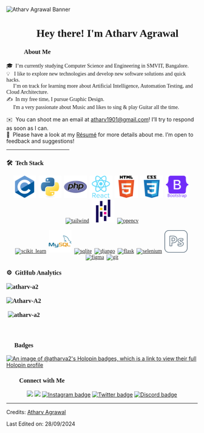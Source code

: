   <p><img src="https://github.com/Atharv-A2/Atharv-A2/blob/main/Banner%20Image.png?raw=true" alt="Atharv Agrawal Banner"></p>
<p></p><h1 style="font-family:Montserrat;" align="center">👋 Hey there! I'm Atharv Agrawal</h1><p></p>

<h3 id="-about-me" style="font-family:Montserrat;">👨🏻‍💻 &nbsp;About Me</h3>
<p style="font-family:Consolas;">🎓 &nbsp;I’m currently studying Computer Science and Engineering in SMVIT, Bangalore.<br>
💡  &nbsp;&nbsp;I like to explore new technologies and develop new software solutions and quick hacks.<br>
🌱 &nbsp;I’m on track for learning more about Artificial Intelligence, Automation Testing, and Cloud Architecture.<br>
✍️ &nbsp;In my free time, I pursue Graphic Design.<br>
🎸 &nbsp;I'm a very passionate about Music and likes to sing & play Guitar all the time.<br>

✉️ &nbsp;You can shoot me an email at <a href="mailto:atharv1901@gmail.com">atharv1901@gmail.com</a>! I’ll try to respond as soon as I can.<br>
📄 &nbsp;Please have a look at my <a href="[https://www.adityavsingh.com/resume.html](https://drive.google.com/file/d/1l1CaNmEbIgABICIv4Ad5TYYDzq1Xds2a/view)">Résumé</a> for more details about me. I’m open to feedback and suggestions!</p><hr align="center" width="33%">
<h3 id="-tech-stack" style="font-family:Montserrat; letter-spacing:-0.2px;">🛠 &nbsp;Tech Stack</h3>
<p align="center" style="font-family:Montserrat;"><a target="_blank" href="https://raw.githubusercontent.com/devicons/devicon/master/icons/c/c-original.svg" style="display: inline-block;"><img src="https://raw.githubusercontent.com/devicons/devicon/master/icons/c/c-original.svg" alt="c" width="60" height="60"></a>
&nbsp;<a target="_blank" href="https://raw.githubusercontent.com/devicons/devicon/master/icons/python/python-original.svg" style="display: inline-block;"><img src="https://raw.githubusercontent.com/devicons/devicon/master/icons/python/python-original.svg" alt="python" width="60" height="60"></a>
&nbsp;<a target="_blank" href="https://raw.githubusercontent.com/devicons/devicon/master/icons/php/php-original.svg" style="display: inline-block;"><img src="https://raw.githubusercontent.com/devicons/devicon/master/icons/php/php-original.svg" alt="php" width="60" height="60"></a>
&nbsp;<a target="_blank" href="https://raw.githubusercontent.com/devicons/devicon/master/icons/react/react-original-wordmark.svg" style="display: inline-block;"><img src="https://raw.githubusercontent.com/devicons/devicon/master/icons/react/react-original-wordmark.svg" alt="react" width="60" height="60"></a>
&nbsp;<a target="_blank" href="https://raw.githubusercontent.com/devicons/devicon/master/icons/html5/html5-original-wordmark.svg" style="display: inline-block;"><img src="https://raw.githubusercontent.com/devicons/devicon/master/icons/html5/html5-original-wordmark.svg" alt="html5" width="60" height="60"></a>
&nbsp;<a target="_blank" href="https://raw.githubusercontent.com/devicons/devicon/master/icons/css3/css3-original-wordmark.svg" style="display: inline-block;"><img src="https://raw.githubusercontent.com/devicons/devicon/master/icons/css3/css3-original-wordmark.svg" alt="css3" width="60" height="60"></a>
&nbsp;<a target="_blank" href="https://raw.githubusercontent.com/devicons/devicon/master/icons/bootstrap/bootstrap-plain-wordmark.svg" style="display: inline-block;"><img src="https://raw.githubusercontent.com/devicons/devicon/master/icons/bootstrap/bootstrap-plain-wordmark.svg" alt="bootstrap" width="60" height="60"></a>
&nbsp;<a target="_blank" href="https://www.vectorlogo.zone/logos/tailwindcss/tailwindcss-icon.svg" style="display: inline-block;"><img src="https://www.vectorlogo.zone/logos/tailwindcss/tailwindcss-icon.svg" alt="tailwind" width="60" height="60"></a>
&nbsp;<a target="_blank" href="https://raw.githubusercontent.com/devicons/devicon/2ae2a900d2f041da66e950e4d48052658d850630/icons/pandas/pandas-original.svg" style="display: inline-block;"><img src="https://raw.githubusercontent.com/devicons/devicon/2ae2a900d2f041da66e950e4d48052658d850630/icons/pandas/pandas-original.svg" alt="pandas" width="60" height="60"></a>
&nbsp;<a target="_blank" href="https://www.vectorlogo.zone/logos/opencv/opencv-icon.svg" style="display: inline-block;"><img src="https://www.vectorlogo.zone/logos/opencv/opencv-icon.svg" alt="opencv" width="60" height="60"></a>
<br><br>&nbsp;<a target="_blank" href="https://upload.wikimedia.org/wikipedia/commons/0/05/Scikit_learn_logo_small.svg" style="display: inline-block;"><img src="https://upload.wikimedia.org/wikipedia/commons/0/05/Scikit_learn_logo_small.svg" alt="scikit_learn" width="60" height="60"></a>
&nbsp;<a target="_blank" href="https://raw.githubusercontent.com/devicons/devicon/master/icons/mysql/mysql-original-wordmark.svg" style="display: inline-block;"><img src="https://raw.githubusercontent.com/devicons/devicon/master/icons/mysql/mysql-original-wordmark.svg" alt="mysql" width="60" height="60"></a>
&nbsp;<a target="_blank" href="https://www.vectorlogo.zone/logos/sqlite/sqlite-icon.svg" style="display: inline-block;"><img src="https://www.vectorlogo.zone/logos/sqlite/sqlite-icon.svg" alt="sqlite" width="50" height="50"></a>
&nbsp;<a target="_blank" href="https://cdn.worldvectorlogo.com/logos/django.svg" style="display: inline-block;"><img src="https://cdn.worldvectorlogo.com/logos/django.svg" alt="django" width="45" height="45"></a>
&nbsp;<a target="_blank" href="https://www.vectorlogo.zone/logos/pocoo_flask/pocoo_flask-icon.svg" style="display: inline-block;"><img src="https://www.vectorlogo.zone/logos/pocoo_flask/pocoo_flask-icon.svg" alt="flask" width="60" height="60"></a>
&nbsp;<a target="_blank" href="https://raw.githubusercontent.com/detain/svg-logos/780f25886640cef088af994181646db2f6b1a3f8/svg/selenium-logo.svg" style="display: inline-block;"><img src="https://raw.githubusercontent.com/detain/svg-logos/780f25886640cef088af994181646db2f6b1a3f8/svg/selenium-logo.svg" alt="selenium" width="60" height="60"></a>
&nbsp;<a target="_blank" href="https://raw.githubusercontent.com/devicons/devicon/master/icons/photoshop/photoshop-line.svg" style="display: inline-block;"><img src="https://raw.githubusercontent.com/devicons/devicon/master/icons/photoshop/photoshop-line.svg" alt="photoshop" width="60" height="60"></a>
&nbsp;<a target="_blank" href="https://www.vectorlogo.zone/logos/figma/figma-icon.svg" style="display: inline-block;"><img src="https://www.vectorlogo.zone/logos/figma/figma-icon.svg" alt="figma" width="60" height="60"></a>
&nbsp;<a target="_blank" href="https://www.vectorlogo.zone/logos/git-scm/git-scm-icon.svg" style="display: inline-block;"><img src="https://www.vectorlogo.zone/logos/git-scm/git-scm-icon.svg" alt="git" width="60" height="60"></a></p>
<p></p>


<h3 id="️-github-analytics" style="font-family:Montserrat;">⚙️ &nbsp;GitHub Analytics
<p align="center">
</p><p><img align="center" src="https://github-readme-streak-stats.herokuapp.com/?user=atharv-a2&amp;" alt="atharv-a2"></p>
<p></p><p></p><p><img src="https://github-readme-stats.vercel.app/api/top-langs?username=Atharv-A2&amp;show_icons=true&amp;locale=en&amp;layout=compact" alt="Atharv-A2"></p>
<p>&nbsp;<img align="center" src="https://github-readme-stats.vercel.app/api?username=atharv-a2&amp;show_icons=true&amp;locale=en" alt="atharv-a2"></p>
<p></p>
<br>
</h3><h3 id="-badges" style="font-family:Montserrat;"> 🥇 &nbsp;Badges </h3>
<p><a href="https://holopin.io/@atharva2">
  <img src="https://holopin.me/atharva2" alt="An image of @atharva2's Holopin badges, which is a link to view their full Holopin profile" width="700">
</a>

</p>
<h3 id="-connect-with-me" style="font-family:Montserrat;">🤝🏻 &nbsp;Connect with Me</h3>
<p align="center">
<a href="https://linkedin.com/in/atharv-agrawal-55abb7224"><img src="https://img.shields.io/badge/-Atharv%20Agrawal-0077B5?style=flat&amp;logo=Linkedin&amp;logoColor=white"></a>
<a href="mailto:atharv1901@gmail.com"><img src="https://img.shields.io/badge/-atharv1901@gmail.com-D14836?style=flat&amp;logo=Gmail&amp;logoColor=white"></a>
<a href="https://instagram.com/atharv_kishan"><img src="https://img.shields.io/badge/-atharv_kishan-E4405F?style=flat&amp;logo=instagram&amp;logoColor=white" alt="Instagram badge"></a>
<a href="https://x.com/Atharv_A2"><img src="https://img.shields.io/badge/-Atharv_A2-1DA1F2?style=flat&amp;logo=x&amp;logoColor=white" alt="Twitter badge"></a>
<a href="https://discord.com/users/atharv6116"><img src="https://img.shields.io/badge/-atharv6116-5865F2?style=flat&amp;logo=discord&amp;logoColor=white" alt="Discord badge"></a>



</p>
<hr>

<p>Credits: <a href="https://github.com/Atharv-A2">Atharv Agrawal</a></p>
<p>Last Edited on: 28/09/2024</p> 


